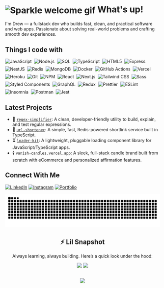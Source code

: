 <h1><img src="https://media.giphy.com/media/hvRJCLFzcasrR4ia7z/giphy.gif" alt="Sparkle welcome gif" width="30" style="vertical-align: middle;" /> What's up!</h1>
<p>I'm Drew — a fullstack dev who builds fast, clean, and practical software and web apps. Passionate about solving real-world problems and crafting smooth dev experiences.</p>

<h2>Things I code with</h2>

<div style="display: flex; flex-wrap: wrap; gap: 8px; align-items: center;">
  <!-- Languages & Core -->
  <img src="https://img.shields.io/badge/JavaScript-F7DF1E?style=flat&logo=javascript&logoColor=black" alt="JavaScript" />
  <img src="https://img.shields.io/badge/Node.js-339933?style=flat&logo=node.js&logoColor=white" alt="Node.js" />
  <img src="https://img.shields.io/badge/SQL-4479A1?style=flat&logo=postgresql&logoColor=white" alt="SQL" />
  <img src="https://img.shields.io/badge/TypeScript-3178C6?style=flat&logo=typescript&logoColor=white" alt="TypeScript" />
  <img src="https://img.shields.io/badge/HTML5-E34F26?style=flat&logo=html5&logoColor=white" alt="HTML5" />

  <!-- Backend & DevOps -->
  <img src="https://img.shields.io/badge/Express-000000?style=flat&logo=express&logoColor=white" alt="Express" />
  <img src="https://img.shields.io/badge/NestJS-E0234E?style=flat&logo=nestjs&logoColor=white" alt="NestJS" />
  <img src="https://img.shields.io/badge/Redis-DC382D?style=flat&logo=redis&logoColor=white" alt="Redis" />
  <img src="https://img.shields.io/badge/MongoDB-47A248?style=flat&logo=mongodb&logoColor=white" alt="MongoDB" />
  <img src="https://img.shields.io/badge/Docker-2496ED?style=flat&logo=docker&logoColor=white" alt="Docker" />
  <img src="https://img.shields.io/badge/GitHub_Actions-2088FF?style=flat&logo=github-actions&logoColor=white" alt="GitHub Actions" />
  <img src="https://img.shields.io/badge/Vercel-000000?style=flat&logo=vercel&logoColor=white" alt="Vercel" />
  <img src="https://img.shields.io/badge/Heroku-430098?style=flat&logo=heroku&logoColor=white" alt="Heroku" />
  <img src="https://img.shields.io/badge/Git-F05032?style=flat&logo=git&logoColor=white" alt="Git" />
  <img src="https://img.shields.io/badge/NPM-CB3837?style=flat&logo=npm&logoColor=white" alt="NPM" />

  <!-- Frontend -->
  <img src="https://img.shields.io/badge/React-61DAFB?style=flat&logo=react&logoColor=black" alt="React" />
  <img src="https://img.shields.io/badge/Next.js-000000?style=flat&logo=next.js&logoColor=white" alt="Next.js" />
  <img src="https://img.shields.io/badge/Tailwind_CSS-38B2AC?style=flat&logo=tailwind-css&logoColor=white" alt="Tailwind CSS" />
  <img src="https://img.shields.io/badge/Sass-CC6699?style=flat&logo=sass&logoColor=white" alt="Sass" />
  <img src="https://img.shields.io/badge/Styled_Components-DB7093?style=flat&logo=styled-components&logoColor=white" alt="Styled Components" />
  <img src="https://img.shields.io/badge/GraphQL-E10098?style=flat&logo=graphql&logoColor=white" alt="GraphQL" />
  <img src="https://img.shields.io/badge/Redux-764ABC?style=flat&logo=redux&logoColor=white" alt="Redux" />

  <!-- Tools -->
  <img src="https://img.shields.io/badge/Prettier-F7B93E?style=flat&logo=prettier&logoColor=black" alt="Prettier" />
  <img src="https://img.shields.io/badge/ESLint-4B32C3?style=flat&logo=eslint&logoColor=white" alt="ESLint" />
  <img src="https://img.shields.io/badge/Insomnia-4000BF?style=flat&logo=insomnia&logoColor=white" alt="Insomnia" />
  <img src="https://img.shields.io/badge/Postman-FF6C37?style=flat&logo=postman&logoColor=white" alt="Postman" />
  <img src="https://img.shields.io/badge/Jest-C21325?style=flat&logo=jest&logoColor=white" alt="Jest" />
</div>

<h2>Latest Projects</h2>

- 🧠 [`regex-simplifier`](https://www.npmjs.com/package/@the-node-forge/regex-simplifier): A clean, developer-friendly utility to build, explain, and test regular expressions.  
- 🔗 [`url-shortener`](https://www.npmjs.com/package/@the-node-forge/url-shortener): A simple, fast, Redis-powered shortlink service built in TypeScript.  
- ⏳ [`loader-kit`](https://www.npmjs.com/package/@the-node-forge/loader-kit): A lightweight, pluggable loading component library for JavaScript/TypeScript apps.  
- 🕯️ [`vanish-candles.vercel.app`](https://vanish-candles.vercel.app): A sleek, full-stack candle brand built from scratch with eCommerce and personalized affirmation features.


<h2>Connect With Me</h2>

[![LinkedIn](https://img.shields.io/badge/LinkedIn-0A66C2?style=flat&logo=linkedin&logoColor=white)](https://www.linkedin.com/in/andrewgomez1992)
[![Instagram](https://img.shields.io/badge/Instagram-E4405F?style=flat&logo=instagram&logoColor=white)](https://instagram.com/_drewgomez_)
[![Portfolio](https://img.shields.io/badge/Portfolio-000000?style=flat&logo=vercel&logoColor=white)](https://react-portfolio-tau-orcin.vercel.app/)

<div align="center">
<picture>
  <source media="(prefers-color-scheme: dark)" srcset="https://raw.githubusercontent.com/andrewgomez1992/snk/output/github-snake-dark.svg" />
  <source media="(prefers-color-scheme: light)" srcset="https://raw.githubusercontent.com/andrewgomez1992/snk/output/github-snake.svg" />
  <img alt="github contribution grid snake animation" src="https://raw.githubusercontent.com/andrewgomez1992/snk/output/github-snake.svg" />
</picture>
</div>

<h2 align="center">⚡ Lil Snapshot</h2>

<p align="center">Always learning, always building. Here’s a quick look under the hood:</p>

<div align="center">
  <!-- GitHub Stats -->
  <img width="390" src="https://github-readme-stats.vercel.app/api?username=andrewgomez1992&show_icons=true&theme=tokyonight&hide_border=true&rank_icon=github" />
  <img width="390" src="https://github-readme-stats.vercel.app/api/top-langs/?username=andrewgomez1992&layout=compact&theme=tokyonight&hide_border=true" />
</div>

<br/>

<p align="center">
  <img src="https://capsule-render.vercel.app/api?type=waving&color=5D3FD3&height=100&section=footer"/>
</p>
